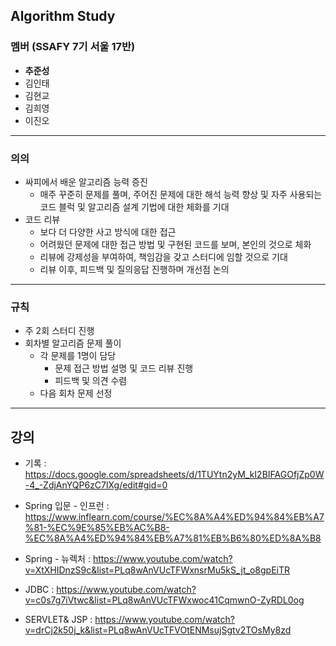 ## Algorithm Study

### 멤버 (SSAFY 7기 서울 17반)

- **추준성**
- 김인태
- 김현교
- 김희영
- 이진오

---

### 의의

- 싸피에서 배운 알고리즘 능력 증진
  - 매주 꾸준히 문제를 풀며, 주어진 문제에 대한 해석 능력 향상 및 자주 사용되는 코드 블럭 및 알고리즘 설계 기법에 대한 체화를 기대
- 코드 리뷰
  - 보다 더 다양한 사고 방식에 대한 접근
  - 어려웠던 문제에 대한 접근 방법 및 구현된 코드를 보며, 본인의 것으로 체화
  - 리뷰에 강제성을 부여하여, 책임감을 갖고 스터디에 임할 것으로 기대
  - 리뷰 이후, 피드백 및 질의응답 진행하며 개선점 논의

---

### 규칙

- 주 2회 스터디 진행
- 회차별 알고리즘 문제 풀이
  - 각 문제를 1명이 담당
    - 문제 접근 방법 설명 및 코드 리뷰 진행
    - 피드백 및 의견 수렴
  - 다음 회차 문제 선정

---
## 강의
- 기록 : https://docs.google.com/spreadsheets/d/1TUYtn2yM_kI2BIFAGOfjZp0W-4_-ZdjAnYQP6zC7lXg/edit#gid=0

- Spring 입문 - 인프런 : https://www.inflearn.com/course/%EC%8A%A4%ED%94%84%EB%A7%81-%EC%9E%85%EB%AC%B8-%EC%8A%A4%ED%94%84%EB%A7%81%EB%B6%80%ED%8A%B8
- Spring - 뉴렉처 : https://www.youtube.com/watch?v=XtXHIDnzS9c&list=PLq8wAnVUcTFWxnsrMu5kS_jt_o8gpEiTR
- JDBC : https://www.youtube.com/watch?v=c0s7g7iVtwc&list=PLq8wAnVUcTFWxwoc41CqmwnO-ZyRDL0og
- SERVLET& JSP : https://www.youtube.com/watch?v=drCj2k50j_k&list=PLq8wAnVUcTFVOtENMsujSgtv2TOsMy8zd
